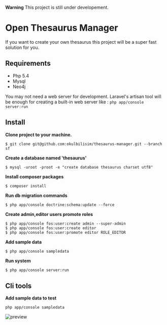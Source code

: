 **Warning** This project is still under developement.

Open Thesaurus Manager
======================

If you want to create your own thesaurus this project will be a super fast solution for you.


Requirements
------------

- Php 5.4
- Mysql
- Neo4j

You may not need a web server for development. Laravel's artisan tool will be enough for creating a built-in web server like : `php app/console server:run`


Install
-------

**Clone project to your machine.**
```
$ git clone git@github.com:okulbilisim/thesaurus-manager.git --branch sf
```

**Create a database named 'thesaurus'**
```
$ mysql -uroot -proot -e "create database thesaurus charset utf8"
```

**Install composer packages**
```sh
$ composer install
```

**Run db migration commands**
```
$ php app/console doctrine:schema:update --force
```

**Create admin,editor users promote roles**
```
$ php app/console fos:user:create admin --super-admin
$ php app/console fos:user:create editor
$ php app/console fos:user:promote editor ROLE_EDITOR
```

**Add sample data**
```
$ php app/console sampledata
```

**Run system**
```
$ php app/console server:run
```

Cli tools
---------

**Add sample data to test**

    php app/console sampledata

![preview](https://raw.githubusercontent.com/hasantayyar/thesaurus-manager/master/docs/alpha_preview3.png)


